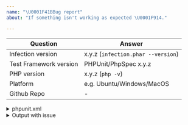 ```yaml
---
name: "\U0001F41BBug report"
about: "If something isn't working as expected \U0001F914."

---
```


| Question    | Answer
| ------------| ---------------
| Infection version | x.y.z (`infection.phar --version`)
| Test Framework version | PHPUnit/PhpSpec x.y.z
| PHP version | x.y.z (`php -v`)
| Platform    | e.g. Ubuntu/Windows/MacOS
| Github Repo | -


<!--
- Replace this comment with your issue description.

- Please complete the above table with a correct information.

- Please include steps to reproduce your issue.

- Please include any options you use when running infection

- For general support, please use the Twitter @infection_php or Gitter channel https://gitter.im/infection/Lobby.
-->

<!-- Please past your phpunit.xml[.dist] if no Github link to the repo provided -->
<details>
 <summary>phpunit.xml</summary>

 ```xml
  %phpunit.xml content%
 ```
</details>

<!-- Remove this section if not needed -->
<details>
 <summary>Output with issue</summary>

 ```
 The long infection output (probably with stacktrace)
 ```
</details>
